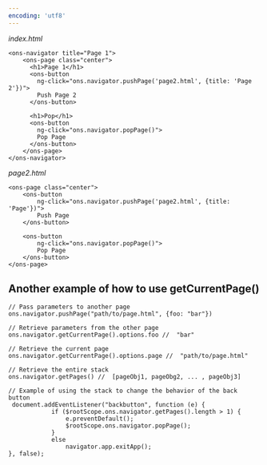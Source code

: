 ```yaml
---
encoding: 'utf8'
---
```


*index.html*

    <ons-navigator title="Page 1">
        <ons-page class="center">
          <h1>Page 1</h1>
          <ons-button 
            ng-click="ons.navigator.pushPage('page2.html', {title: 'Page 2'})">
            Push Page 2
          </ons-button>

          <h1>Pop</h1>
          <ons-button 
            ng-click="ons.navigator.popPage()">
            Pop Page
          </ons-button>
        </ons-page>
    </ons-navigator>  


*page2.html*

    <ons-page class="center">
        <ons-button 
            ng-click="ons.navigator.pushPage('page2.html', {title: 'Page'})">
            Push Page
        </ons-button>

        <ons-button 
            ng-click="ons.navigator.popPage()">
            Pop Page
        </ons-button>
    </ons-page>


Another example of how to use getCurrentPage()
----------------------------------------------

    // Pass parameters to another page
    ons.navigator.pushPage("path/to/page.html", {foo: "bar"})

    // Retrieve parameters from the other page
    ons.navigator.getCurrentPage().options.foo //  "bar"

    // Retrieve the current page
    ons.navigator.getCurrentPage().options.page //  "path/to/page.html"

    // Retrieve the entire stack
    ons.navigator.getPages() //  [pageObj1, pageObg2, ... , pageObj3]

    // Example of using the stack to change the behavior of the back button
     document.addEventListener("backbutton", function (e) {
                if ($rootScope.ons.navigator.getPages().length > 1) {
                    e.preventDefault();
                    $rootScope.ons.navigator.popPage();
                }
                else
                    navigator.app.exitApp();
    }, false);
